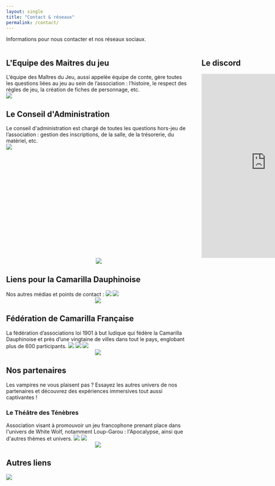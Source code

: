 ```yaml
---
layout: single
title: "Contact & réseaux"
permalink: /contact/
---
```

Informations pour nous contacter et nos réseaux sociaux.
<div style="display: grid; grid-template-columns: 1fr 1fr; gap: 2rem;">
 <div style="min-width:500px;max-width:500px; ">
 <h2> L'Equipe des Maitres du jeu</h2>
L’équipe des Maîtres du Jeu, aussi appelée équipe de conte, gère toutes les questions liées au jeu au sein de l’association : l’histoire, le respect des règles de jeu, la création de fiches de personnage, etc.<br/>
<a href="mailto:conte.grenoble@gmail.com"><img src="https://img.shields.io/badge/Email-conte.grenoble@gmail.com-blue?style=for-the-badge&logo=gmail&logoColor=white"></a>

 <h2> Le Conseil d'Administration</h2>
Le conseil d'administration est chargé de toutes les questions hors-jeu de l’association : gestion des inscriptions, de la salle, de la trésorerie, du matériel, etc.<br/>
<a href="mailto:ca.gratianopolis@gmail.com"><img src="https://img.shields.io/badge/Email-ca.gratianopolis@gmail.com-blue?style=for-the-badge&logo=gmail&logoColor=white"></a>

</div>
 <div style="min-width:500px;max-width:500px; ">
    <h2>Le discord</h2>
<iframe src="https://discord.com/widget?id=626455168116064297&theme=dark" width="350" height="500" allowtransparency="true" frameborder="0" sandbox="allow-popups allow-popups-to-escape-sandbox allow-same-origin allow-scripts"></iframe>
  </div>
</div>
<!-- <div style=" margin:10px;display: grid; grid-template-columns: 350px 300px 350px;">
<div style="min-width:500px;max-width:500px; "></div> -->
<div style="text-align: center;">
  <img src="{{ site.baseurl }}/assets/separator.svg"  style="" >
</div>
<div style="min-width:500px;max-width:500px; "></div>
</div>
<div style="display: grid; grid-template-columns: 1fr 1fr; gap: 2rem;">
  <!-- Colonne Liens utiles -->
 <div style="min-width:500px;max-width:500px; ">
  <h2>Liens pour la Camarilla Dauphinoise</h2>
  Nos autres médias et points de contact :
  <a href="https://facebook.com/camarilla.dauphinoise"><img src="https://img.shields.io/badge/Facebook-Suivre-1877F2?style=for-the-badge&logo=facebook&logoColor=white"></a>
  <a href="https://discord.gg/wTGMEGVcWk"><img src="https://img.shields.io/badge/Discord%20-Rejoindre%20le%20discord-5865F2?style=for-the-badge&logo=discord&logoColor=white"></a>
<div style="text-align: center;">
  <img src="{{ site.baseurl }}/assets/separator.svg"  style="" >
</div>
 <h2>Fédération de Camarilla Française</h2>
  La fédération d’associations loi 1901 à but ludique qui fédère la Camarilla Dauphinoise et près d’une vingtaine de villes dans tout le pays, englobant plus de 600 participants.
  <a href="https://camarilla-fr.com/"><img src="https://img.shields.io/badge/Site-Voir-red?style=for-the-badge&logo=internetarchive&logoColor=white"></a>
  <a href="http://www.camarilla-fr.com/forum/index.php"><img src="https://img.shields.io/badge/Forum-Communauté-orange?style=for-the-badge&logo=phpbb&logoColor=white"></a>
  <a href="https://facebook.com/Federation.Camarilla.France"><img src="https://img.shields.io/badge/Facebook-Suivre-1877F2?style=for-the-badge&logo=facebook&logoColor=white"></a>
  <div style="text-align: center;">
  <img src="{{ site.baseurl }}/assets/separator.svg"  style="" >
</div>
  <h2>Nos partenaires</h2>
  <p>Les vampires ne vous plaisent pas ? Essayez les autres univers de nos partenaires et découvrez des expériences immersives tout aussi captivantes !</p>

  <h3>Le Théâtre des Ténèbres</h3>
  Association visant à promouvoir un jeu francophone prenant place dans l'univers de White Wolf, notamment Loup-Garou : l'Apocalypse, ainsi que d'autres thèmes et univers.
<a href="https://www.theatredestenebres.com/"><img src="https://img.shields.io/badge/Site-Voir-red?style=for-the-badge&logo=internetarchive&logoColor=white"></a>
<a href="https://www.facebook.com/TheatredesTenebres"><img src="https://img.shields.io/badge/Facebook-Suivre-1877F2?style=for-the-badge&logo=facebook&logoColor=white"></a>
<div style="text-align: center;">
  <img src="{{ site.baseurl }}/assets/separator.svg"  style="" >
</div>
 <h2>Autres liens</h2>
  <a href="https://fr.wikipedia.org/wiki/Vampire:_La_Mascarade"><img src="https://img.shields.io/badge/Wiki-Vampire-red?style=for-the-badge&logo=wikipedia&logoColor=white"></a>


 <!-- </div> 
    

</div> -->







